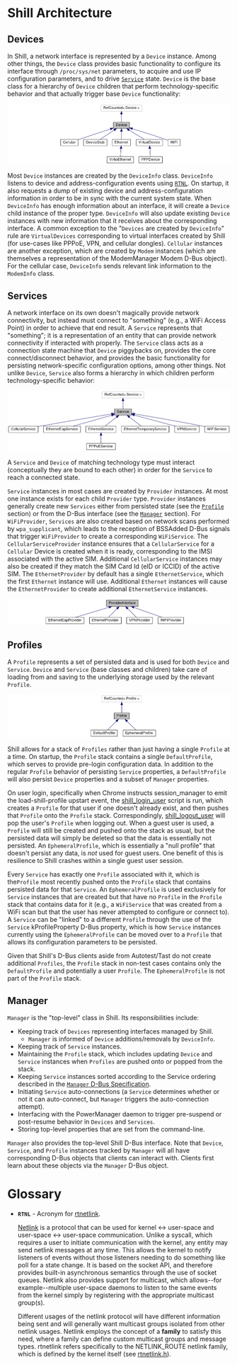 # Shill Architecture

## Devices

In Shill, a network interface is represented by a `Device` instance. Among other
things, the `Device` class provides basic functionality to configure its
interface through `/proc/sys/net` parameters, to acquire and use IP
configuration parameters, and to drive [`Service`](#services) state. `Device` is
the base class for a hierarchy of `Device` children that perform
technology-specific behavior and that actually trigger base `Device`
functionality:

![Device Inheritance](images/device_inheritance.png)

Most `Device` instances are created by the `DeviceInfo` class. `DeviceInfo`
listens to device and address-configuration events using [`RTNL`](#glossary). On
startup, it also requests a dump of existing device and address-configuration
information in order to be in sync with the current system state. When
`DeviceInfo` has enough information about an interface, it will create a
`Device` child instance of the proper type. `DeviceInfo` will also update
existing `Device` instances with new information that it receives about the
corresponding interface. A common exception to the "`Devices` are created by
`DeviceInfo`" rule are `VirtualDevices` corresponding to virtual interfaces
created by Shill (for use-cases like PPPoE, VPN, and cellular
dongles). `Cellular` instances are another exception, which are created by
`Modem` instances (which are themselves a representation of the ModemManager
Modem D-Bus object). For the cellular case, `DeviceInfo` sends relevant link
information to the `ModemInfo` class.

## Services

A network interface on its own doesn't magically provide network connectivity,
but instead must connect to "something" (e.g., a WiFi Access Point) in order to
achieve that end result. A `Service` represents that "something"; it is a
representation of an entity that can provide network connectivity if interacted
with properly. The `Service` class acts as a connection state machine that
`Device` piggybacks on, provides the core connect/disconnect behavior, and
provides the basic functionality for persisting network-specific configuration
options, among other things. Not unlike `Device`, `Service` also forms a
hierarchy in which children perform technology-specific behavior:

![Service Inheritance](images/service_inheritance.png)

A `Service` and `Device` of matching technology type must interact (conceptually
they are bound to each other) in order for the `Service` to reach a connected
state.

`Service` instances in most cases are created by `Provider` instances. At most
one instance exists for each child `Provider` type. `Provider` instances
generally create new `Services` either from persisted state (see the
[`Profile`](#profiles) section) or from the D-Bus interface (see the
[`Manager`](#manager) section).
For `WiFiProvider`, `Services` are also created based on network scans performed
by `wpa_supplicant`, which leads to the reception of BSSAdded D-Bus signals that
trigger `WiFiProvider` to create a corresponding `WiFiService`.
The `CellularServiceProvider` instance ensures that a `CellularService` for a
`Cellular` Device is created when it is ready, corresponding to the IMSI
associated with the active SIM. Additional `CellularService` instances may also
be created if they match the SIM Card Id (eID or ICCID) of the active SIM.
The `EthernetProvider` by default has a single `EthernetService`, which the
first `Ethernet` instance will use. Additional `Ethernet` instances will cause
the `EthernetProvider` to create additional `EthernetService` instances.

![Provider Inheritance](images/provider_inheritance.png)

## Profiles

A `Profile` represents a set of persisted data and is used for both `Device` and
`Service`. `Device` and `Service` (base classes and children) take care of
loading from and saving to the underlying storage used by the relevant
`Profile`.

![Profile Inheritance](images/profile_inheritance.png)

Shill allows for a stack of `Profiles` rather than just having a single
`Profile` at a time. On startup, the `Profile` stack contains a single
`DefaultProfile`, which serves to provide pre-login configuration data. In
addition to the regular `Profile` behavior of persisting `Service` properties, a
`DefaultProfile` will also persist `Device` properties and a subset of `Manager`
properties.

On user login, specifically when Chrome instructs session_manager to emit the
load-shill-profile upstart event, the
[shill_login_user](../bin/shill_login_user) script is run, which creates a
`Profile` for that user if one doesn't already exist, and then pushes that
`Profile` onto the `Profile` stack. Correspondingly,
[shill_logout_user](../bin/shill_logout_user) will pop the user's `Profile` when
logging out. When a guest user is used, a `Profile` will still be created and
pushed onto the stack as usual, but the persisted data will simply be deleted so
that the data is essentially not persisted. An `EphemeralProfile`, which is
essentially a "null profile" that doesn't persist any data, is *not* used for
guest users. One benefit of this is resilience to Shill crashes within a single
guest user session.

Every `Service` has exactly one `Profile` associated with it, which is
the`Profile` most recently pushed onto the `Profile` stack that contains
persisted data for that `Service`. An `EphemeralProfile` is used exclusively for
`Service` instances that are created but that have no `Profile` in the `Profile`
stack that contains data for it (e.g., a `WiFiService` that was created from a
WiFi scan but that the user has never attempted to configure or connect to). A
`Service` can be "linked" to a different `Profile` through the use of the
`Service` kProfileProperty D-Bus property, which is how `Service` instances
currently using the `EphemeralProfile` can be moved over to a `Profile` that
allows its configuration parameters to be persisted.

Given that Shill's D-Bus clients aside from Autotest/Tast do not create
additional `Profiles`, the `Profile` stack in non-test cases contains only the
`DefaultProfile` and potentially a user `Profile`. The `EphemeralProfile` is not
part of the `Profile` stack.

## Manager

`Manager` is the "top-level" class in Shill. Its responsibilities include:
*   Keeping track of `Devices` representing interfaces managed by Shill.
    *   `Manager` is informed of `Device` additions/removals by `DeviceInfo`.
*   Keeping track of `Service` instances.
*   Maintaining the `Profile` stack, which includes updating `Device` and
    `Service` instances when `Profiles` are pushed onto or popped from the
    stack.
*   Keeping `Service` instances sorted according to the Service ordering
    described in the [`Manager` D-Bus Specification].
*   Initiating `Service` auto-connections (a `Service` determines whether or
    not it can auto-connect, but `Manager` triggers the auto-connection
    attempt).
*   Interfacing with the PowerManager daemon to trigger pre-suspend or
    post-resume behavior in `Devices` and `Services`.
*   Storing top-level properties that are set from the command-line.

`Manager` also provides the top-level Shill D-Bus interface. Note that `Device`,
`Service`, and `Profile` instances tracked by `Manager` will all have
corresponding D-Bus objects that clients can interact with. Clients first learn
about these objects via the `Manager` D-Bus object.

# Glossary

*   **`RTNL`** - Acronym for [rtnetlink].

    [Netlink] is a protocol that can be used for kernel <-> user-space and
    user-space <-> user-space communication. Unlike a syscall, which requires a
    user to initiate communication with the kernel, any entity may send netlink
    messages at any time. This allows the kernel to notify listeners of events
    without those listeners needing to do something like poll for a state
    change. It is based on the socket API, and therefore provides built-in
    asynchronous semantics through the use of socket queues. Netlink also
    provides support for multicast, which allows--for example--multiple
    user-space daemons to listen to the same events from the kernel simply by
    registering with the appropriate multicast group(s).

    Different usages of the netlink protocol will have different information
    being sent and will generally want multicast groups isolated from other
    netlink usages. Netlink employs the concept of a **family** to satisfy this
    need, where a family can define custom multicast groups and message
    types. rtnetlink refers specifically to the NETLINK_ROUTE netlink family,
    which is defined by the kernel itself (see [rtnetlink.h]).


[`Manager` D-Bus Specification]: manager-api.txt
[Netlink]: http://man7.org/linux/man-pages/man7/netlink.7.html
[rtnetlink]: http://man7.org/linux/man-pages/man7/rtnetlink.7.html
[rtnetlink.h]: https://elixir.bootlin.com/linux/v5.0/source/include/uapi/linux/rtnetlink.h
